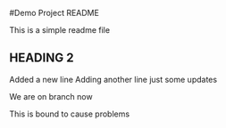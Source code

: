 #Demo Project README

This is a simple readme file

## HEADING 2
Added a new line
Adding another line
just some updates

We are on branch now

This is bound to cause problems